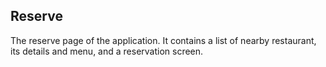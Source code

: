## Reserve
The reserve page of the application. It contains a list of nearby restaurant, its details and menu, and a reservation screen.
